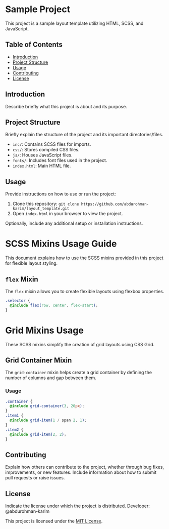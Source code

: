 # Sample Project

This project is a sample layout template utilizing HTML, SCSS, and JavaScript.

## Table of Contents

- [Introduction](#introduction)
- [Project Structure](#project-structure)
- [Usage](#usage)
- [Contributing](#contributing)
- [License](#license)

## Introduction

Describe briefly what this project is about and its purpose.

## Project Structure

Briefly explain the structure of the project and its important directories/files.

- `inc/`: Contains SCSS files for imports.
- `css/`: Stores compiled CSS files.
- `js/`: Houses JavaScript files.
- `fonts/`: Includes font files used in the project.
- `index.html`: Main HTML file.

## Usage

Provide instructions on how to use or run the project:

1. Clone this repository: `git clone https://github.com/abdurohman-karim/layout_template.git`
2. Open `index.html` in your browser to view the project.

Optionally, include any additional setup or installation instructions.

# SCSS Mixins Usage Guide

This document explains how to use the SCSS mixins provided in this project for flexible layout styling.

## `flex` Mixin

The `flex` mixin allows you to create flexible layouts using flexbox properties.


```scss
.selector {
  @include flex(row, center, flex-start);
}
```

# Grid Mixins Usage

These SCSS mixins simplify the creation of grid layouts using CSS Grid.

## Grid Container Mixin

The `grid-container` mixin helps create a grid container by defining the number of columns and gap between them.

### Usage

```scss
.container {
  @include grid-container(3, 20px);
}
.item1 {
  @include grid-item(1 / span 2, 1);
}
.item2 {
  @include grid-item(2, 2);
}

```


## Contributing

Explain how others can contribute to the project, whether through bug fixes, improvements, or new features. Include information about how to submit pull requests or raise issues.

## License

Indicate the license under which the project is distributed. Developer: @abdurohman-karim

This project is licensed under the [MIT License](LICENSE).
